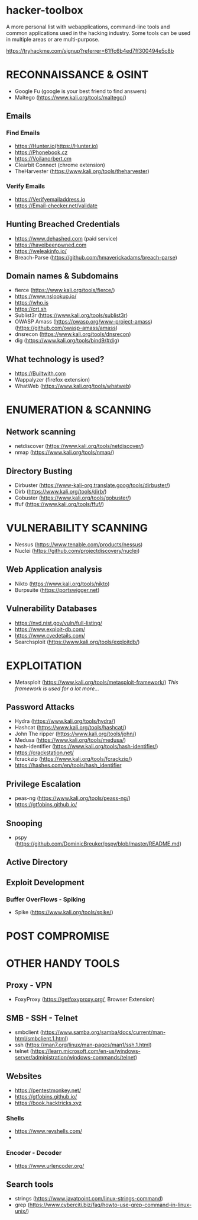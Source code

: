 # hacker-toolbox
A more personal list with webapplications, command-line tools and common applications used in the hacking industry.
Some tools can be used in multiple areas or are multi-purpose.

https://tryhackme.com/signup?referrer=61ffc6b4ed7ff300494e5c8b

# RECONNAISSANCE & OSINT
* Google Fu (google is your best friend to find answers)
* Maltego (https://www.kali.org/tools/maltego/)

## Emails
### Find Emails
* https://Hunter.io(https://Hunter.io)
* https://Phonebook.cz
* https://Voilanorbert.cm
* Clearbit Connect (chrome extension)
* TheHarvester (https://www.kali.org/tools/theharvester)
### Verify Emails
* https://Verifyemailaddress.io
* https://Email-checker.net/validate

## Hunting Breached Credentials
* https://www.dehashed.com (paid service)
* https://haveibeenpwned.com
* https://weleakinfo.io/
* Breach-Parse (https://github.com/hmaverickadams/breach-parse)

## Domain names & Subdomains
* fierce (https://www.kali.org/tools/fierce/)
* https://www.nslookup.io/
* https://who.is
* https://crt.sh
* Sublist3r (https://www.kali.org/tools/sublist3r)
* OWASP Amass (https://owasp.org/www-project-amass) (https://github.com/owasp-amass/amass)
* dnsrecon (https://www.kali.org/tools/dnsrecon)
* dig (https://www.kali.org/tools/bind9/#dig)

## What technology is used?
* https://Builtwith.com
* Wappalyzer (firefox extension)
* WhatWeb (https://www.kali.org/tools/whatweb)
  
# ENUMERATION & SCANNING

## Network scanning
* netdiscover (https://www.kali.org/tools/netdiscover/)
* nmap (https://www.kali.org/tools/nmap/)

## Directory Busting
* Dirbuster (https://www-kali-org.translate.goog/tools/dirbuster/)
* Dirb (https://www.kali.org/tools/dirb/)
* Gobuster (https://www.kali.org/tools/gobuster/)
* ffuf (https://www.kali.org/tools/ffuf/)

# VULNERABILITY SCANNING
* Nessus (https://www.tenable.com/products/nessus)
* Nuclei (https://github.com/projectdiscovery/nuclei)

## Web Application analysis
* Nikto (https://www.kali.org/tools/nikto)
* Burpsuite (https://portswigger.net)

## Vulnerability Databases
* https://nvd.nist.gov/vuln/full-listing/
* https://www.exploit-db.com/
* https://www.cvedetails.com/
* Searchsploit (https://www.kali.org/tools/exploitdb/)

# EXPLOITATION
* Metasploit (https://www.kali.org/tools/metasploit-framework/)  	*This framework is used for a lot more...*

## Password Attacks
* Hydra (https://www.kali.org/tools/hydra/)
* Hashcat (https://www.kali.org/tools/hashcat/)
* John The ripper (https://www.kali.org/tools/john/)
* Medusa (https://www.kali.org/tools/medusa/)
* hash-identifier (https://www.kali.org/tools/hash-identifier/)
* https://crackstation.net/
* fcrackzip (https://www.kali.org/tools/fcrackzip/)
* https://hashes.com/en/tools/hash_identifier

## Privilege Escalation
* peas-ng (https://www.kali.org/tools/peass-ng/)
* https://gtfobins.github.io/

## Snooping
* pspy (https://github.com/DominicBreuker/pspy/blob/master/README.md)
  
## Active Directory

## Exploit Development
### Buffer OverFlows - Spiking
* Spike (https://www.kali.org/tools/spike/)

# POST COMPROMISE

# OTHER HANDY TOOLS
## Proxy - VPN
* FoxyProxy (https://getfoxyproxy.org/, Browser Extension)

## SMB - SSH - Telnet
* smbclient (https://www.samba.org/samba/docs/current/man-html/smbclient.1.html)
* ssh (https://man7.org/linux/man-pages/man1/ssh.1.html)
* telnet (https://learn.microsoft.com/en-us/windows-server/administration/windows-commands/telnet)

## Websites
* https://pentestmonkey.net/
* https://gtfobins.github.io/
* https://book.hacktricks.xyz

### Shells
* https://www.revshells.com/
* 
### Encoder - Decoder
* https://www.urlencoder.org/

## Search tools
* strings (https://www.javatpoint.com/linux-strings-command)
* grep (https://www.cyberciti.biz/faq/howto-use-grep-command-in-linux-unix/)


